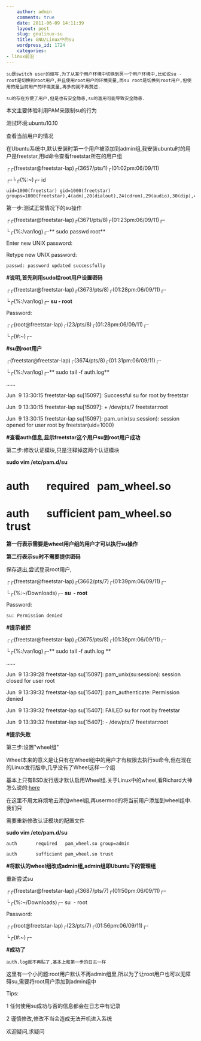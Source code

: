 ```yaml
---
    author: admin
    comments: true
    date: 2011-06-09 14:11:39
    layout: post
    slug: gnulinux-su
    title: GNU/Linux中的su
    wordpress_id: 1724
    categories:
- linux前沿
---
```


    su是switch user的缩写,为了从某个用户环境中切换到另一个用户环境中,比如说su - root是切换到root用户,并且使用root用户的环境变量,而su root是切换到root用户,但使用的是当前用户的环境变量,再多的就不再赘述.

    su的存在方便了用户,但是也有安全隐患,su的滥用可能导致安全隐患.

本文主要体验利用PAM来限制su的行为

测试环境:ubuntu10.10

查看当前用户的情况

在Ubuntu系统中,默认安装时第一个用户被添加到admin组,我安装ubuntu时的用户是freetstar,用id命令查看freetstar所在的用户组

┌┌(freetstar@freetstar-lap)┌(3657/pts/1)┌(01:02pm:06/09/11)

┌-└┌(%:~)┌- id

    uid=1000(freetstar) gid=1000(freetstar) groups=1000(freetstar),4(adm),20(dialout),24(cdrom),29(audio),30(dip),46(plugdev),110(netdev),111(lpadmin),119(admin),122(sambashare),125(libvirtd)

第一步:测试正常情况下的su操作

┌┌(freetstar@freetstar-lap)┌(3671/pts/8)┌(01:23pm:06/09/11)┌-

└┌(%:/var/log)┌-** sudo passwd root**

Enter new UNIX password:

Retype new UNIX password:

    passwd: password updated successfully

**#说明,首先利用sudo给root用户设置密码**

┌┌(freetstar@freetstar-lap)┌(3673/pts/8)┌(01:28pm:06/09/11)┌-

└┌(%:/var/log)┌- **su - root**

Password:

┌┌(root@freetstar-lap)┌(23/pts/8)┌(01:28pm:06/09/11)┌-

└┌(#:~)┌-

**#su到root用户**

┌(freetstar@freetstar-lap)┌(3674/pts/8)┌(01:31pm:06/09/11)┌-

└┌(%:/var/log)┌-** sudo tail -f auth.log**

......

Jun  9 13:30:15 freetstar-lap su[15097]: Successful su for root by freetstar

Jun  9 13:30:15 freetstar-lap su[15097]: + /dev/pts/7 freetstar:root

Jun  9 13:30:15 freetstar-lap su[15097]: pam_unix(su:session): session opened for user root by freetstar(uid=1000)

**#查看auth信息,显示freetstar这个用户su到root用户成功**

第二步:修改认证模块,只是注释掉这两个认证模块

**sudo vim /etc/pam.d/su**

# auth       required   pam_wheel.so

# auth       sufficient pam_wheel.so trust

**第一行表示需要是wheel用户组的用户才可以执行su操作**

**第二行表示su时不需要提供密码**

保存退出,尝试登录root用户,

┌┌(freetstar@freetstar-lap)┌(3662/pts/7)┌(01:39pm:06/09/11)┌-

└┌(%:~/Downloads)┌- **su  - root**

Password:

    su: Permission denied

**#提示被拒**

┌┌(freetstar@freetstar-lap)┌(3675/pts/8)┌(01:38pm:06/09/11)┌-

└┌(%:/var/log)┌-** sudo tail -f auth.log **

......

Jun  9 13:39:28 freetstar-lap su[15097]: pam_unix(su:session): session closed for user root

Jun  9 13:39:32 freetstar-lap su[15407]: pam_authenticate: Permission denied

Jun  9 13:39:32 freetstar-lap su[15407]: FAILED su for root by freetstar

Jun  9 13:39:32 freetstar-lap su[15407]: - /dev/pts/7 freetstar:root

**#提示失败**

第三步:设置"wheel组"

Wheel本来的意义是让只有在Wheel组中的用户才有权限去执行su命令,但在现在的Linux发行版中,几乎没有了Wheel这样一个组

基本上只有BSD发行版才默认启用Wheel组.关于Linux中的wheel,看Richard大神怎么说的:[here](http://www.gnu.org/software/coreutils/manual/html_node/su-invocation.html)

在这里不用太麻烦地去添加wheel组,再usermod的将当前用户添加到wheel组中.我们只

需要重新修改认证模块的配置文件

**sudo vim /etc/pam.d/su**

    auth       required   pam_wheel.so group=admin

    auth       sufficient pam_wheel.so trust

**#将默认的wheel组改成admin组,admin组即Ubuntu下的管理组**

重新尝试su

┌┌(freetstar@freetstar-lap)┌(3687/pts/7)┌(01:50pm:06/09/11)┌-

└┌(%:~/Downloads)┌- su  - root

Password:

┌┌(root@freetstar-lap)┌(23/pts/7)┌(01:56pm:06/09/11)┌-

└┌(#:~)┌-

**#成功了**

    auth.log就不再贴了,基本上和第一步的日志一样

这里有一个小问题:root用户默认不再admin组里,所以为了让root用户也可以无障碍su,需要将root用户添加到admin组中

Tips:

1 任何使用su成功与否的信息都会在日志中有记录

2 谨慎修改,修改不当会造成无法开机进入系统

欢迎疑问,求疑问

